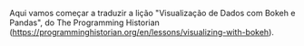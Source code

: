 Aqui vamos começar a traduzir a lição "Visualização de Dados com Bokeh e Pandas", do The Programming Historian (https://programminghistorian.org/en/lessons/visualizing-with-bokeh).

